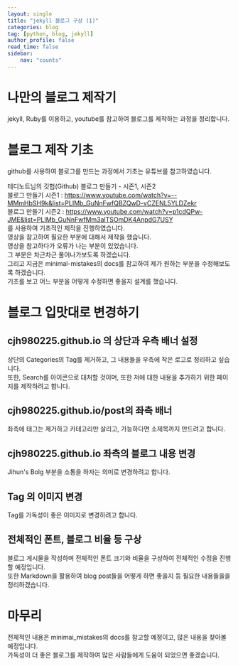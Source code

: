 ```yaml
---
layout: single
title: "jekyll 블로그 구상 (1)" 
categories: blog
tag: [python, blog, jekyll]
author_profile: false
read_time: false
sidebar: 
    nav: "counts"
---
```


# 나만의 블로그 제작기
jekyll, Ruby를 이용하고, youtube를 참고하여 블로그를 제작하는 과정을 정리합니다.  

# 블로그 제작 기초 
github를 사용하여 블로그를 만드는 과정에서 기초는 유튜브를 참고하였습니다.  

테디노트님의 깃헙(Github) 블로그 만들기 - 시즌1, 시즌2  
블로그 만들기 시즌1 : <https://www.youtube.com/watch?v=--MMmHbSH9k&list=PLIMb_GuNnFwfQBZQwD-vCZENL5YLDZekr>  
블로그 만들기 시즌2 : <https://www.youtube.com/watch?v=p1cdQPw-JME&list=PLIMb_GuNnFwfMm3alTSOmDK4AnpdG7USY>  
를 사용하여 기초적인 제작을 진행하였습니다.  
영상을 참고하여 필요한 부분에 대해서 제작을 했습니다.  
영상을 참고하다가 오류가 나는 부분이 있었습니다.  
그 부분은 차근차근 풀어나가보도록 하겠습니다.  
그리고 지금은 minimal-mistakes의 docs를 참고하여 제가 원하는 부분을 수정해보도록 하겠습니다.  
기초를 보고 어느 부분을 어떻게 수정하면 좋을지 설계를 했습니다.  

# 블로그 입맛대로 변경하기

## cjh980225.github.io 의 상단과 우측 배너 설정
상단의 Categories의 Tag를 제거하고, 그 내용들을 우측에 작은 로고로 정리하고 싶습니다.  
또한, Search를 아이콘으로 대처할 것이며, 또한 저에 대한 내용을 추가하기 위한 페이지를 제작하려고 합니다.  

## cjh980225.github.io/post의 좌측 배너   
좌측에 태그는 제거하고 카테고리만 살리고, 가능하다면 소제목까지 만드려고 합니다.  

## cjh980225.github.io 좌측의 블로그 내용 변경 
Jihun's Bolg 부분을 소통을 하자는 의미로 변경하려고 합니다.  

## Tag 의 이미지 변경 
Tag를 가독성이 좋은 이미지로 변경하려고 합니다.  

## 전체적인 폰트, 블로그 비율 등 구상
블로그 게시물을 작성하며 전체적인 폰트 크기와 비율을 구상하여 전체적인 수정을 진행할 예정입니다.  
또한 Markdown을 활용하여 blog post들을 어떻게 하면 좋을지 등 필요한 내용들을을 정리하겠습니다.  

# 마무리 
전체적인 내용은 minimai_mistakes의 docs를 참고할 예정이고, 많은 내용을 찾아볼 예정입니다.  
가독성이 더 좋은 블로그를 제작하여 많은 사람들에게 도움이 되었으면 좋겠습니다.  
